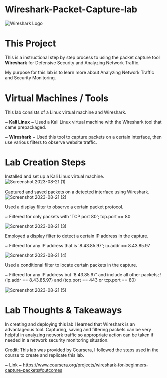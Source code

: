 # Wireshark-Packet-Capture-lab

![Wireshark Logo](https://github.com/Lantyy/WireShark-Packet-Capture-lab/assets/122828853/ffe14e63-5e78-428c-b14f-0f92237f214f)

# This Project
This is a instructional step by step process to using the packet capture tool **Wireshark** for Defensive Security and Analyzing Network Traffic.

My purpose for this lab is to learn more about Analyzing Network Traffic and Security Monitoring.

# Virtual Machines / Tools
This lab consists of a Linux virtual machine and Wireshark.

  ~ **Kali Linux** ~ Used a Kali Linux virtual machine with the Wireshark tool that came prepackaged.
  
  ~ **Wireshark** ~ Used this tool to capture packets on a certain interface, then use various filters to observe website traffic.

# Lab Creation Steps

Installed and set up a Kali Linux virtual machine.
![Screenshot 2023-08-21 (1)](https://github.com/Lantyy/WireShark-Packet-Capture-lab/assets/122828853/f8c6a686-ee69-49f7-ab5b-ac8945e09196)


Captured and saved packets on a detected interface using Wireshark.
![Screenshot 2023-08-21 (2)](https://github.com/Lantyy/WireShark-Packet-Capture-lab/assets/122828853/dcf7736f-3133-4fa6-8570-03f30f531b0f)


Used a display filter to observe a certain packet protocol.

~ Filtered for only packets with 'TCP port 80'; tcp.port == 80

![Screenshot 2023-08-21 (3)](https://github.com/Lantyy/WireShark-Packet-Capture-lab/assets/122828853/4e57c032-99bd-4106-ae49-3bedbd3e62f9)


Employed a display filter to detect a certain IP address in the capture.

~ Filtered for any IP address that is '8.43.85.97'; ip.addr == 8.43.85.97

![Screenshot 2023-08-21 (4)](https://github.com/Lantyy/WireShark-Packet-Capture-lab/assets/122828853/4ea62707-47f8-4021-b550-6fbc8c945d8b)


Used a conditional filter to locate certain packets in the capture.

~ Filtered for any IP address but '8.43.85.97' and include all other packets; !(ip.addr == 8.43.85.97) and (tcp.port == 443 or tcp.port == 80)


![Screenshot 2023-08-21 (5)](https://github.com/Lantyy/WireShark-Packet-Capture-lab/assets/122828853/e420149b-3e28-4ed4-8e1a-bb975b14ecd0)


# Lab Thoughts & Takeaways
In creating and deploying this lab I learned that Wireshark is an advantageous tool. Capturing, saving and filtering packets can be very helpful in analyzing network traffic so appropriate action can be taken if needed in a network security monitoring situation. 

Credit: This lab was provided by Coursera, I followed the steps used in the course to create and replicate this lab. 
  
~ Link ~ https://www.coursera.org/projects/wireshark-for-beginners-capture-packets#outcomes
